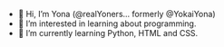 - 👋 Hi, I’m Yona (@realYoners... formerly @YokaiYona)
- 👀 I’m interested in learning about programming.
- 🌱 I’m currently learning Python, HTML and CSS.
